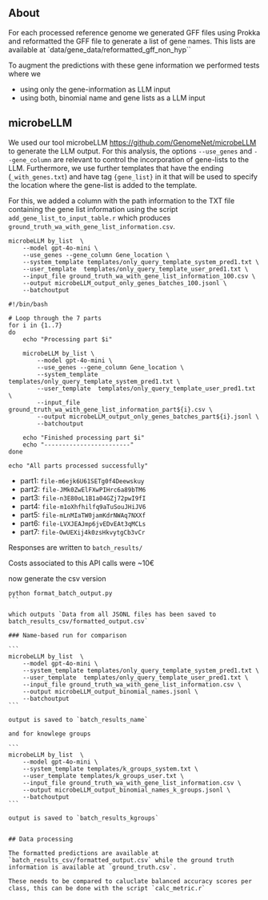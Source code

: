 ## About
For each processed reference genome we generated GFF files using Prokka and reformatted the GFF file to generate a list of gene names. This lists are available at `data/gene_data/reformatted_gff_non_hyp``

To augment the predictions with these gene information we performed tests where we 
 - using only the gene-information as LLM input
 - using both, binomial name and gene lists as a LLM input

## microbeLLM

We used our tool microbeLLM https://github.com/GenomeNet/microbeLLM to generate the LLM output. For this analysis, the options `--use_genes` and `--gene_column` are relevant to control the incorporation of gene-lists to the LLM. Furthermore, we use further templates that have the ending (`_with_genes.txt`) and have tag `{gene_list}` in it that will be used to specify the location where the gene-list is added to the template.

For this, we added a column with the path information to the TXT file containing the gene list information using the script `add_gene_list_to_input_table.r` which produces `ground_truth_wa_with_gene_list_information.csv`. 

```
microbeLLM by_list  \
    --model gpt-4o-mini \
    --use_genes --gene_column Gene_location \
    --system_template templates/only_query_template_system_pred1.txt \
    --user_template  templates/only_query_template_user_pred1.txt \
    --input_file ground_truth_wa_with_gene_list_information_100.csv \
    --output microbeLLM_output_only_genes_batches_100.jsonl \
    --batchoutput
```

```
#!/bin/bash

# Loop through the 7 parts
for i in {1..7}
do
    echo "Processing part $i"
    
    microbeLLM by_list \
        --model gpt-4o-mini \
        --use_genes --gene_column Gene_location \
        --system_template templates/only_query_template_system_pred1.txt \
        --user_template  templates/only_query_template_user_pred1.txt \
        --input_file ground_truth_wa_with_gene_list_information_part${i}.csv \
        --output microbeLLM_output_only_genes_batches_part${i}.jsonl \
        --batchoutput

    echo "Finished processing part $i"
    echo "------------------------"
done

echo "All parts processed successfully"
```

- part1: `file-m6ejk6U61SETg0f4Deewskuy`
- part2: `file-JMk0ZwElFXwPIHrc6a89bTM6`
- part3: `file-n3E80oL1B1a04GZj72pwI9fI`
- part4: `file-m1oXhfhilfq9aTuSouJHiJV6`
- part5: `file-mLnMIaTW0jamKdrNWAq7NXXf`
- part6: `file-LVXJEAJmp6jvEDvEAt3qMCLs`
- part7: `file-OwUEXij4k0zsHkvytgCb3vCr`

Responses are written to `batch_results/`

Costs associated to this API calls were ~10€

now generate the csv version

````
python format_batch_output.py
```

which outputs `Data from all JSONL files has been saved to batch_results_csv/formatted_output.csv`

### Name-based run for comparison

```
microbeLLM by_list  \
    --model gpt-4o-mini \
    --system_template templates/only_query_template_system_pred1.txt \
    --user_template  templates/only_query_template_user_pred1.txt \
    --input_file ground_truth_wa_with_gene_list_information.csv \
    --output microbeLLM_output_binomial_names.jsonl \
    --batchoutput
``` 

output is saved to `batch_results_name`

and for knowlege groups

```
microbeLLM by_list  \
    --model gpt-4o-mini \
    --system_template templates/k_groups_system.txt \
    --user_template templates/k_groups_user.txt \
    --input_file ground_truth_wa_with_gene_list_information.csv \
    --output microbeLLM_output_binomial_names_k_groups.jsonl \
    --batchoutput
``` 

output is saved to `batch_results_kgroups`


## Data processing

The formatted predictions are available at `batch_results_csv/formatted_output.csv` while the ground truth information is available at `ground_truth.csv`. 

These needs to be compared to caluclate balanced accuracy scores per class, this can be done with the script `calc_metric.r`


